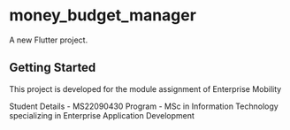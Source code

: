 # money_budget_manager

A new Flutter project.

## Getting Started

This project is developed for the module assignment of Enterprise Mobility

Student Details - MS22090430
Program - MSc in Information Technology specializing in Enterprise Application Development


